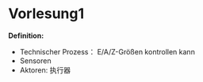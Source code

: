 # Vorlesung1

**Definition:**

- Technischer Prozess： E/A/Z-Größen kontrollen kann
- Sensoren
- Aktoren: 执行器

